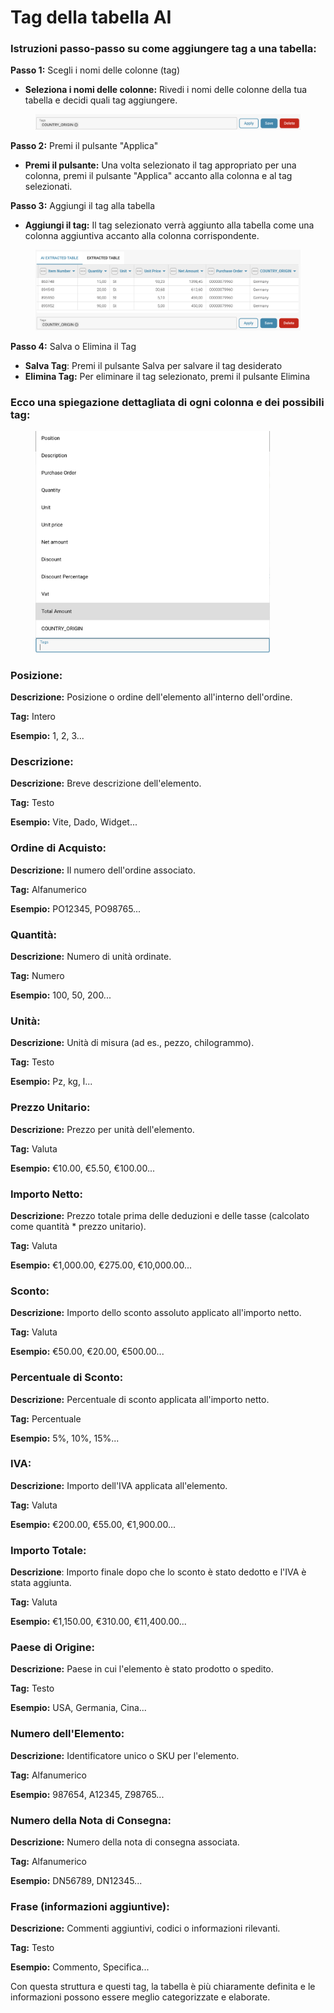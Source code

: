 # Tag della tabella AI

### Istruzioni passo-passo su come aggiungere tag a una tabella:

**Passo 1:** Scegli i nomi delle colonne (tag)

* **Seleziona i nomi delle colonne:** Rivedi i nomi delle colonne della tua tabella e decidi quali tag aggiungere.

<figure><img src="../../.gitbook/assets/ai-table-tags1.png" alt=""><figcaption></figcaption></figure>

**Passo 2:** Premi il pulsante "Applica"

* **Premi il pulsante:** Una volta selezionato il tag appropriato per una colonna, premi il pulsante "Applica" accanto alla colonna e al tag selezionati.

**Passo 3:** Aggiungi il tag alla tabella

* **Aggiungi il tag:** Il tag selezionato verrà aggiunto alla tabella come una colonna aggiuntiva accanto alla colonna corrispondente.

<figure><img src="../../.gitbook/assets/ai-table-tags2.png" alt=""><figcaption></figcaption></figure>

**Passo 4:** Salva o Elimina il Tag

* **Salva Tag**: Premi il pulsante Salva per salvare il tag desiderato
* **Elimina Tag:** Per eliminare il tag selezionato, premi il pulsante Elimina

### Ecco una spiegazione dettagliata di ogni colonna e dei possibili tag:

<figure><img src="../../.gitbook/assets/ai-table-tags3.png" alt="" width="375"><figcaption></figcaption></figure>

### **Posizione:**

**Descrizione:** Posizione o ordine dell'elemento all'interno dell'ordine.

**Tag:** Intero

**Esempio:** 1, 2, 3...

### **Descrizione:**

**Descrizione:** Breve descrizione dell'elemento.

**Tag:** Testo

**Esempio:** Vite, Dado, Widget...

### Ordine di Acquisto:

**Descrizione:** Il numero dell'ordine associato.

**Tag:** Alfanumerico

**Esempio:** PO12345, PO98765...

### Quantità:

**Descrizione:** Numero di unità ordinate.

**Tag:** Numero

**Esempio:** 100, 50, 200...

### Unità:

**Descrizione:** Unità di misura (ad es., pezzo, chilogrammo).

**Tag:** Testo

**Esempio:** Pz, kg, l...

### Prezzo Unitario:

**Descrizione:** Prezzo per unità dell'elemento.

**Tag:** Valuta

**Esempio:** €10.00, €5.50, €100.00...

### Importo Netto:

**Descrizione:** Prezzo totale prima delle deduzioni e delle tasse (calcolato come quantità \* prezzo unitario).

**Tag:** Valuta

**Esempio:** €1,000.00, €275.00, €10,000.00...

### Sconto:

**Descrizione:** Importo dello sconto assoluto applicato all'importo netto.

**Tag:** Valuta

**Esempio:** €50.00, €20.00, €500.00...

### Percentuale di Sconto:

**Descrizione:** Percentuale di sconto applicata all'importo netto.

**Tag:** Percentuale

**Esempio:** 5%, 10%, 15%...

### IVA:

**Descrizione:** Importo dell'IVA applicata all'elemento.

**Tag:** Valuta

**Esempio:** €200.00, €55.00, €1,900.00...

### Importo Totale:

**Descrizione**: Importo finale dopo che lo sconto è stato dedotto e l'IVA è stata aggiunta.

**Tag:** Valuta

**Esempio:** €1,150.00, €310.00, €11,400.00...

### Paese di Origine:

**Descrizione:** Paese in cui l'elemento è stato prodotto o spedito.

**Tag:** Testo

**Esempio:** USA, Germania, Cina...

### Numero dell'Elemento:

**Descrizione:** Identificatore unico o SKU per l'elemento.

**Tag:** Alfanumerico

**Esempio:** 987654, A12345, Z98765...

### Numero della Nota di Consegna:

**Descrizione:** Numero della nota di consegna associata.

**Tag:** Alfanumerico

**Esempio:** DN56789, DN12345...

### Frase (informazioni aggiuntive):

**Descrizione:** Commenti aggiuntivi, codici o informazioni rilevanti.

**Tag:** Testo

**Esempio:** Commento, Specifica...

Con questa struttura e questi tag, la tabella è più chiaramente definita e le informazioni possono essere meglio categorizzate e elaborate.
